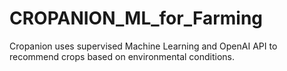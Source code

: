 # CROPANION_ML_for_Farming
Cropanion uses  supervised Machine Learning and OpenAI API to recommend crops based on environmental conditions. 
